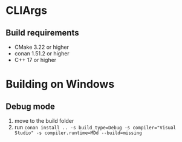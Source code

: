# CLIArgs

## Build requirements

* CMake 3.22 or higher
* conan 1.51.2 or higher
* C++ 17 or higher

# Building on Windows

## Debug mode

1. move to the build folder
2. run ```conan install .. -s build_type=Debug -s compiler="Visual Studio" -s compiler.runtime=MDd --build=missing```

